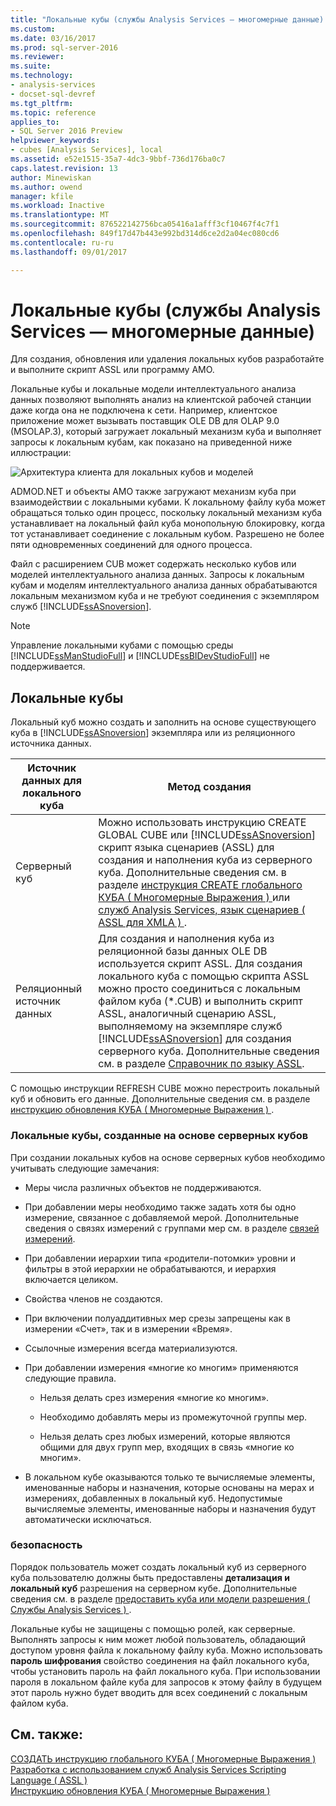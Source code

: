 ```yaml
---
title: "Локальные кубы (службы Analysis Services — многомерные данные) | Документы Microsoft"
ms.custom: 
ms.date: 03/16/2017
ms.prod: sql-server-2016
ms.reviewer: 
ms.suite: 
ms.technology:
- analysis-services
- docset-sql-devref
ms.tgt_pltfrm: 
ms.topic: reference
applies_to:
- SQL Server 2016 Preview
helpviewer_keywords:
- cubes [Analysis Services], local
ms.assetid: e52e1515-35a7-4dc3-9bbf-736d176ba0c7
caps.latest.revision: 13
author: Minewiskan
ms.author: owend
manager: kfile
ms.workload: Inactive
ms.translationtype: MT
ms.sourcegitcommit: 876522142756bca05416a1afff3cf10467f4c7f1
ms.openlocfilehash: 849f17d47b443e992bd314d6ce2d2a04ec080cd6
ms.contentlocale: ru-ru
ms.lasthandoff: 09/01/2017

---
```

# <a name="local-cubes-analysis-services---multidimensional-data"></a>Локальные кубы (службы Analysis Services — многомерные данные)
  Для создания, обновления или удаления локальных кубов разработайте и выполните скрипт ASSL или программу AMO.  
  
 Локальные кубы и локальные модели интеллектуального анализа данных позволяют выполнять анализ на клиентской рабочей станции даже когда она не подключена к сети. Например, клиентское приложение может вызывать поставщик OLE DB для OLAP 9.0 (MSOLAP.3), который загружает локальный механизм куба и выполняет запросы к локальным кубам, как показано на приведенной ниже иллюстрации:  
  
 ![Архитектура клиента для локальных кубов и моделей](../../../analysis-services/multidimensional-models/olap-physical/media/as-localcubearch9.gif "архитектура клиента для локальных кубов и моделей")  
  
 ADMOD.NET и объекты AMO также загружают механизм куба при взаимодействии с локальными кубами. К локальному файлу куба может обращаться только один процесс, поскольку локальный механизм куба устанавливает на локальный файл куба монопольную блокировку, когда тот устанавливает соединение с локальным кубом. Разрешено не более пяти одновременных соединений для одного процесса.  
  
 Файл с расширением CUB может содержать несколько кубов или моделей интеллектуального анализа данных. Запросы к локальным кубам и моделям интеллектуального анализа данных обрабатываются локальным механизмом куба и не требуют соединения с экземпляром служб [!INCLUDE[ssASnoversion](../../../includes/ssasnoversion-md.md)].  
  
> [!NOTE]  
>  Управление локальными кубами с помощью среды [!INCLUDE[ssManStudioFull](../../../includes/ssmanstudiofull-md.md)] и [!INCLUDE[ssBIDevStudioFull](../../../includes/ssbidevstudiofull-md.md)] не поддерживается.  
  
## <a name="local-cubes"></a>Локальные кубы  
 Локальный куб можно создать и заполнить на основе существующего куба в [!INCLUDE[ssASnoversion](../../../includes/ssasnoversion-md.md)] экземпляра или из реляционного источника данных.  
  
|Источник данных для локального куба|Метод создания|  
|------------------------------------|---------------------|  
|Серверный куб|Можно использовать инструкцию CREATE GLOBAL CUBE или [!INCLUDE[ssASnoversion](../../../includes/ssasnoversion-md.md)] скрипт языка сценариев (ASSL) для создания и наполнения куба из серверного куба. Дополнительные сведения см. в разделе [инструкция CREATE глобального КУБА &#40; Многомерные Выражения &#41; ](../../../mdx/mdx-data-definition-create-global-cube.md) или [служб Analysis Services, язык сценариев &#40; ASSL для XMLA &#41; ](../../../analysis-services/scripting/analysis-services-scripting-language-assl-for-xmla.md).|  
|Реляционный источник данных|Для создания и наполнения куба из реляционной базы данных OLE DB используется скрипт ASSL. Для создания локального куба с помощью скрипта ASSL можно просто соединиться с локальным файлом куба (*.CUB) и выполнить скрипт ASSL, аналогичный сценарию ASSL, выполняемому на экземпляре служб [!INCLUDE[ssASnoversion](../../../includes/ssasnoversion-md.md)] для создания серверного куба. Дополнительные сведения см. в разделе [Справочник по языку ASSL](../../../analysis-services/scripting/analysis-services-scripting-language-assl-for-xmla.md).|  
  
 С помощью инструкции REFRESH CUBE можно перестроить локальный куб и обновить его данные. Дополнительные сведения см. в разделе [инструкцию обновления КУБА &#40; Многомерные Выражения &#41; ](../../../mdx/mdx-data-definition-refresh-cube.md).  
  
### <a name="local-cubes-created-from-server-based-cubes"></a>Локальные кубы, созданные на основе серверных кубов  
 При создании локальных кубов на основе серверных кубов необходимо учитывать следующие замечания:  
  
-   Меры числа различных объектов не поддерживаются.  
  
-   При добавлении меры необходимо также задать хотя бы одно измерение, связанное с добавляемой мерой. Дополнительные сведения о связях измерений с группами мер см. в разделе [связей измерений](../../../analysis-services/multidimensional-models-olap-logical-cube-objects/dimension-relationships.md).  
  
-   При добавлении иерархии типа «родители-потомки» уровни и фильтры в этой иерархии не обрабатываются, и иерархия включается целиком.  
  
-   Свойства членов не создаются.  
  
-   При включении полуаддитивных мер срезы запрещены как в измерении «Счет», так и в измерении «Время».  
  
-   Ссылочные измерения всегда материализуются.  
  
-   При добавлении измерения «многие ко многим» применяются следующие правила.  
  
    -   Нельзя делать срез измерения «многие ко многим».  
  
    -   Необходимо добавлять меры из промежуточной группы мер.  
  
    -   Нельзя делать срез любых измерений, которые являются общими для двух групп мер, входящих в связь «многие ко многим».  
  
-   В локальном кубе оказываются только те вычисляемые элементы, именованные наборы и назначения, которые основаны на мерах и измерениях, добавленных в локальный куб. Недопустимые вычисляемые элементы, именованные наборы и назначения будут автоматически исключаться.  
  
### <a name="security"></a>безопасность  
 Порядок пользователь может создать локальный куб из серверного куба пользователю должны быть предоставлены **детализация и локальный куб** разрешения на серверном кубе. Дополнительные сведения см. в разделе [предоставить куба или модели разрешения &#40; Службы Analysis Services &#41; ](../../../analysis-services/multidimensional-models/grant-cube-or-model-permissions-analysis-services.md).  
  
 Локальные кубы не защищены с помощью ролей, как серверные. Выполнять запросы к ним может любой пользователь, обладающий доступом уровня файла к локальному файлу куба. Можно использовать **пароль шифрования** свойство соединения на файл локального куба, чтобы установить пароль на файл локального куба. При использовании пароля в локальном файле куба для запросов к этому файлу в будущем этот пароль нужно будет вводить для всех соединений с локальным файлом куба.  
  
## <a name="see-also"></a>См. также:  
 [СОЗДАТЬ инструкцию глобального КУБА &#40; Многомерные Выражения &#41;](../../../mdx/mdx-data-definition-create-global-cube.md)   
 [Разработка с использованием служб Analysis Services Scripting Language &#40; ASSL &#41;](../../../analysis-services/multidimensional-models/scripting-language-assl/developing-with-analysis-services-scripting-language-assl.md)   
 [Инструкцию обновления КУБА &#40; Многомерные Выражения &#41;](../../../mdx/mdx-data-definition-refresh-cube.md)  
  
  


